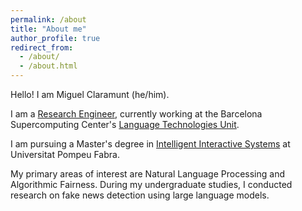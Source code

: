 ```yaml
---
permalink: /about
title: "About me"
author_profile: true
redirect_from: 
  - /about/
  - /about.html
---
```

<img id="randomImage" src="" style="float: right;"/>

<script>
  const randNum = Math.floor(Math.random() * (4 + 1));
  document.getElementById('randomImage').src = '/assets/images/avatars/avatarimage_' + randNum + '.png';
</script>

Hello! I am Miguel Claramunt (he/him).

I am a [Research Engineer](https://www.bsc.es/claramunt-argote-miguel), currently working at the Barcelona Supercomputing Center's [Language Technologies Unit](https://www.bsc.es/discover-bsc/organisation/research-departments/language-technologies-unit).

I am pursuing a Master's degree in [Intelligent Interactive Systems](https://www.upf.edu/web/iis) at Universitat Pompeu Fabra. 

My primary areas of interest are Natural Language Processing and Algorithmic Fairness. During my undergraduate studies, I conducted research on fake news detection using large language models.